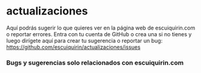 # actualizaciones
Aquí podrás sugerir lo que quieres ver en la página web de escuiquirin.com o reportar errores. Entra con tu cuenta de GitHub o crea una si no tienes y luego dirígete aquí para crear tu sugerencia o reportar un bug: https://github.com/escuiquirin/actualizaciones/issues


### Bugs y sugerencias solo relacionados con escuiquirin.com
